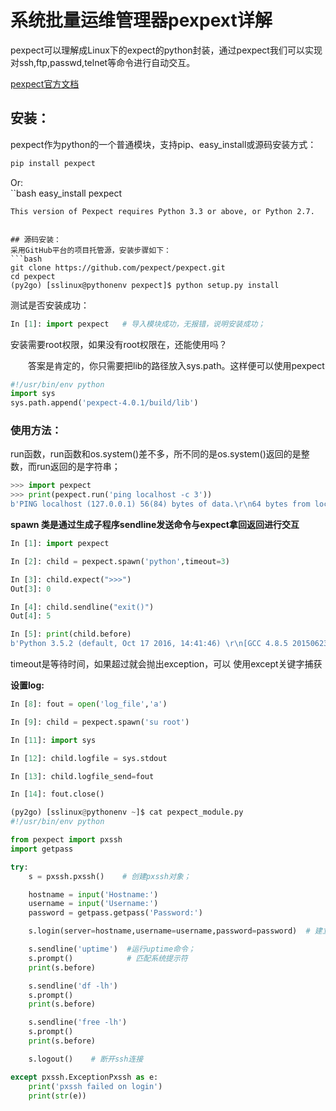 # 系统批量运维管理器pexpext详解

pexpect可以理解成Linux下的expect的python封装，通过pexpect我们可以实现对ssh,ftp,passwd,telnet等命令进行自动交互。



[pexpect官方文档](http://pexpect.readthedocs.io/en/stable/)

## 安装：
pexpect作为python的一个普通模块，支持pip、easy_install或源码安装方式：
```bash
pip install pexpect
```
Or:  
``bash
easy_install pexpect
```
This version of Pexpect requires Python 3.3 or above, or Python 2.7.


## 源码安装：
采用GitHub平台的项目托管源，安装步骤如下：
```bash 
git clone https://github.com/pexpect/pexpect.git
cd pexpect
(py2go) [sslinux@pythonenv pexpect]$ python setup.py install
```

测试是否安装成功：
```python
In [1]: import pexpect   # 导入模块成功，无报错，说明安装成功；
```

安装需要root权限，如果没有root权限在，还能使用吗？

　　答案是肯定的，你只需要把lib的路径放入sys.path。这样便可以使用pexpect
```python
#!/usr/bin/env python
import sys
sys.path.append('pexpect-4.0.1/build/lib')
```

### 使用方法：
run函数，run函数和os.system()差不多，所不同的是os.system()返回的是整数，而run返回的是字符串；
```python
>>> import pexpect
>>> print(pexpect.run('ping localhost -c 3'))
b'PING localhost (127.0.0.1) 56(84) bytes of data.\r\n64 bytes from localhost (127.0.0.1): icmp_seq=1 ttl=64 time=0.078 ms\r\n64 bytes from localhost (127.0.0.1): icmp_seq=2 ttl=64 time=0.065 ms\r\n64 bytes from localhost (127.0.0.1): icmp_seq=3 ttl=64 time=0.066 ms\r\n\r\n--- localhost ping statistics ---\r\n3 packets transmitted, 3 received, 0% packet loss, time 1999ms\r\nrtt min/avg/max/mdev = 0.065/0.069/0.078/0.011 ms\r\n'
```

**spawn 类是通过生成子程序sendline发送命令与expect拿回返回进行交互**
```python
In [1]: import pexpect

In [2]: child = pexpect.spawn('python',timeout=3)

In [3]: child.expect(">>>")
Out[3]: 0

In [4]: child.sendline("exit()")
Out[4]: 5

In [5]: print(child.before)
b'Python 3.5.2 (default, Oct 17 2016, 14:41:46) \r\n[GCC 4.8.5 20150623 (Red Hat 4.8.5-4)] on linux\r\nType "help", "copyright", "credits" or "license" for more information.\r\n\x1b[?1034h'
```
timeout是等待时间，如果超过就会抛出exception，可以 使用except关键字捕获

**设置log:**
```python
In [8]: fout = open('log_file','a')

In [9]: child = pexpect.spawn('su root')

In [11]: import sys

In [12]: child.logfile = sys.stdout

In [13]: child.logfile_send=fout

In [14]: fout.close()
```

```python
(py2go) [sslinux@pythonenv ~]$ cat pexpect_module.py 
#!/usr/bin/env python

from pexpect import pxssh
import getpass

try:
    s = pxssh.pxssh()    # 创建pxssh对象；

    hostname = input('Hostname:')
    username = input('Username:')
    password = getpass.getpass('Password:')

    s.login(server=hostname,username=username,password=password)  # 建立ssh连接

    s.sendline('uptime')  #运行uptime命令；
    s.prompt()            # 匹配系统提示符
    print(s.before)

    s.sendline('df -lh')
    s.prompt()
    print(s.before)

    s.sendline('free -lh')
    s.prompt()
    print(s.before)

    s.logout()    # 断开ssh连接

except pxssh.ExceptionPxssh as e:
    print('pxssh failed on login')
    print(str(e))
```